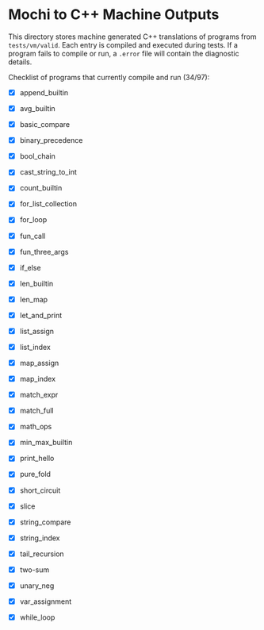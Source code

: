 # Mochi to C++ Machine Outputs

This directory stores machine generated C++ translations of programs from `tests/vm/valid`.
Each entry is compiled and executed during tests. If a program fails to compile or run,
a `.error` file will contain the diagnostic details.

Checklist of programs that currently compile and run (34/97):
- [x] append_builtin
- [x] avg_builtin
- [x] basic_compare
- [x] binary_precedence
- [x] bool_chain
- [x] cast_string_to_int
- [x] count_builtin
- [x] for_list_collection
- [x] for_loop
- [x] fun_call
- [x] fun_three_args
- [x] if_else
- [x] len_builtin
- [x] len_map
- [x] let_and_print
- [x] list_assign
- [x] list_index
- [x] map_assign
- [x] map_index
- [x] match_expr
- [x] match_full
- [x] math_ops
- [x] min_max_builtin
- [x] print_hello
- [x] pure_fold
- [x] short_circuit
- [x] slice
- [x] string_compare
- [x] string_index
- [x] tail_recursion
- [x] two-sum
- [x] unary_neg
- [x] var_assignment
- [x] while_loop

